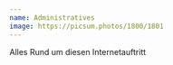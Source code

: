 ```yaml
---
name: Administratives
image: https://picsum.photos/1800/1801
---
```

Alles Rund um diesen Internetauftritt
